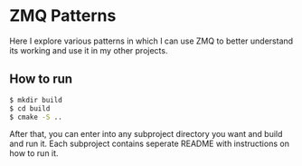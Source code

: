 # ZMQ Patterns

Here I explore various patterns in which I can use ZMQ to better understand its working and use it in my other projects.

## How to run

```sh
$ mkdir build
$ cd build
$ cmake -S ..
```

After that, you can enter into any subproject directory you want and build and run it. Each subproject contains seperate README with instructions on how to run it.
